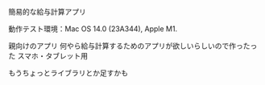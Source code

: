 簡易的な給与計算アプリ

動作テスト環境：Mac OS 14.0 (23A344), Apple M1.

親向けのアプリ
何やら給与計算するためのアプリが欲しいらしいので作ったった
スマホ・タブレット用

もうちょっとライブラリとか足すかも
